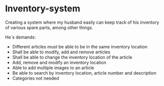 # Inventory-system

Creating a system where my husband easily can keep track of his inventory of various spare parts, among other things. 

He´s demands: 

* Different articles must be able to be in the same inventory location
* Shall be able to modify, add and remove articles
* Shall be able to change the inventory location of the article
* Add, remove and modify an inventory location
* Able to add multiple images to an article
* Be able to search by inventory location, article number and description
* Categories not needed

